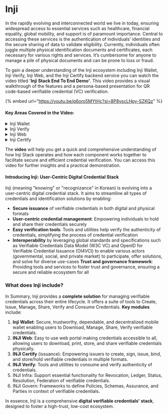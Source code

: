 # Inji

In the rapidly evolving and interconnected world we live in today, ensuring widespread access to essential services such as healthcare, financial equality, global mobility, and support is of paramount importance. Central to accessing these services is the authentication of individuals' identities and the secure sharing of data to validate eligibility. Currently, individuals often juggle multiple physical identification documents and certificates, each necessary for various rights and services. It’s cumbersome for anyone to manage a pile of physical documents and can be prone to loss or fraud.

To gain a deeper understanding of the Inji ecosystem including Inji Wallet, Inji Verify, Inji Web, and the Inji Certify backend service you can watch the video titled '**Inji Stack End To End Demo'**. This video provides a visual walkthrough of the features and a persona-based presentation for QR code-based verifiable credential (VC) verification.

{% embed url="https://youtu.be/p6oro5MYtHc?si=8P8yscLHpy-SZKQz" %}

#### Key Areas Covered in the Video:

<details>

<summary>Inji Wallet</summary>



* How users manage and share their credentials with BLE support.

<!---->

* User interactions, including downloading, sharing, and scanning QR code-based verifiable credentials(VC).

</details>

<details>

<summary>Inji Verify</summary>

* The verification process for credentials includes validating a user's credentials by scanning or uploading of QR Code.

</details>

<details>

<summary>Inji Web</summary>



* The user experience on the web portal focuses on how credentials are verified through an online interface.

<!---->

* Integration with other Inji components for seamless verification.

</details>

<details>

<summary>Inji Certify</summary>



* The backend processes that power the entire Inji Stack.

<!---->

* How credentials are issued, managed, and stored securely.&#x20;

</details>

The **video** will help you get a quick and comprehensive understanding of how Inji Stack operates and how each component works together to facilitate secure and efficient credential verification. You can access this video for further insights and a practical demonstration.

#### Introducing Inji: User-Centric Digital Credential Stack

Inji (meaning "knowing" or "recognizance" in Korean) is evolving into a user-centric digital credential stack. It aims to streamline all types of credentials and identification solutions by enabling:

* **Secure issuance** of verifiable credentials in both digital and physical formats
* **User-centric credential management**: Empowering individuals to hold and share their credentials securely
* **Easy verification tools**: Tools and utilities help verify the authenticity of credentials, simplifying the process of credential verification
* **Interoperability** by leveraging global standards and specifications such as Verifiable Credentials Data Model (W3C VC) and OpenID for Verifiable Credential Issuance (OI4VCI) to enable various actors (governmental, social, and private market) to participate, offer solutions, and solve for diverse use-cases **Trust and governance framework**: Providing tools and services to foster trust and governance, ensuring a secure and reliable ecosystem for all

### What does Inji include?

In Summary, Inji provides a **complete solution** for managing verifiable credentials across their entire lifecycle. It offers a suite of tools to Create, Issue, Manage, Share, Verify and Consume Credentials. **Key modules** include:

1. **Inji Wallet**: Secure, trustworthy, dependable, and decentralized mobile wallet enabling users to Download, Manage, Share, Verify verifiable credentials.
2. **INJI Web**: Easy to use web portal making credentials accessible to all, allowing users to download, print, store, and share verifiable credentials physically.
3. **INJI Certify** (issuance): Empowering issuers to create, sign, issue, bind, and store/hold verifiable credentials in multiple formats.
4. **INJI Verify**: Tools and utilities to consume and verify authenticity of credentials.
5. INJI Infra: Support essential functionality for Revocation, Ledger, Status, Resolution, Federation of verifiable credentials.
6. INJI Govern: Frameworks to define Policies, Schemas, Assurance, and Parties in context of verifiable credentials.

In essence, Inji is a comprehensive **digital verifiable credentials' stack**, designed to foster a high-trust, low-cost ecosystem.
